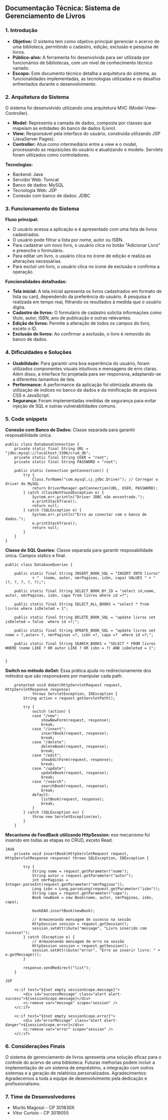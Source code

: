 ## Documentação Técnica: Sistema de Gerenciamento de Livros

### 1. Introdução
* **Objetivo:** O sistema tem como objetivo principal gerenciar o acervo de uma biblioteca, permitindo o cadastro, edição, exclusão e pesquisa de livros.
* **Público-alvo:** A ferramenta foi desenvolvida para ser utilizada por funcionários de bibliotecas, com um nível de conhecimento técnico variado.
* **Escopo:** Este documento técnico detalha a arquitetura do sistema, as funcionalidades implementadas, as tecnologias utilizadas e os desafios enfrentados durante o desenvolvimento.

### 2. Arquitetura do Sistema
O sistema foi desenvolvido utilizando uma arquitetura MVC (Model-View-Controller).

* **Model:** Representa a camada de dados, composta por classes que mapeiam as entidades do banco de dados (Livro).
* **View:** Responsável pela interface do usuário, construída utilizando JSP (JavaServer Pages).
* **Controller:** Atua como intermediário entre a view e o model, processando as requisições do usuário e atualizando o modelo. Servlets foram utilizados como controladores.

**Tecnologias:**

* Backend: Java
* Servidor Web: Tomcat
* Banco de dados: MySQL
* Tecnologia Web: JSP
* Conexão com banco de dados: JDBC

### 3. Funcionamento do Sistema
**Fluxo principal:**

* O usuário acessa a aplicação e é apresentado com uma lista de livros cadastrados.
* O usuário pode filtrar a lista por nome, autor ou ISBN.
* Para cadastrar um novo livro, o usuário clica no botão "Adicionar Livro" e preenche o formulário.
* Para editar um livro, o usuário clica no ícone de edição e realiza as alterações necessárias.
* Para excluir um livro, o usuário clica no ícone de exclusão e confirma a operação.

**Funcionalidades detalhadas:**

* **Tela inicial:** A tela inicial apresenta os livros cadastrados em formato de lista ou card, dependendo da preferência do usuário. A pesquisa é realizada em tempo real, filtrando os resultados à medida que o usuário digita.
* **Cadastro de livros:** O formulário de cadastro solicita informações como título, autor, ISBN, ano de publicação e outras relevantes.
* **Edição de livros:** Permite a alteração de todos os campos do livro, exceto o ID.
* **Exclusão de livros:** Ao confirmar a exclusão, o livro é removido do banco de dados.

### 4. Dificuldades e Soluções
* **Usabilidade:** Para garantir uma boa experiência do usuário, foram utilizados componentes visuais intuitivos e mensagens de erro claras. Além disso, a interface foi projetada para ser responsiva, adaptando-se a diferentes tamanhos de tela.
* **Performance:** A performance da aplicação foi otimizada através da utilização de índices no banco de dados e da minificação de arquivos CSS e JavaScript.
* **Segurança:** Foram implementadas medidas de segurança para evitar injeção de SQL e outras vulnerabilidades comuns.

### 5. Code snippets
**Conexão com Banco de Dados:** Classe separada para garantir resposabilidade única.
```
public class DatabaseConnection {
    private static final String URL = "jdbc:mysql://localhost:3306/crud_db";
    private static final String USER = "root";
    private static final String PASSWORD = "root";

    public static Connection getConnection() {
        try {
            Class.forName("com.mysql.cj.jdbc.Driver"); // Carregar o driver do MySQL
            return DriverManager.getConnection(URL, USER, PASSWORD);
        } catch (ClassNotFoundException e) {
            System.err.println("Driver JDBC não encontrado.");
            e.printStackTrace();
            return null;
        } catch (SQLException e) {
            System.err.println("Erro ao conectar com o banco de dados.");
            e.printStackTrace();
            return null;
        }
    }
}
```

**Classe de SQL Queries:** Classe separada para garantir resposabilidade única. Campos statics e final.
```
public class DatabaseQueries {
	
	public static final String INSERT_BOOK_SQL = "INSERT INTO livros"
			+ "  (nome, autor, nmrPaginas, isbn, capa) VALUES " + " (?, ?, ?, ?, ?);";
	
	public static final String SELECT_BOOK_BY_ID = "select id,nome, autor, nmrPaginas, isbn, capa from livros where id =?";
	
	public static final String SELECT_ALL_BOOKS = "select * from livros where isDeleted = 1";
	
	public static final String DELETE_BOOK_SQL = "update livros set isDeleted = false  where id =?;";
	
	public static final String UPDATE_BOOK_SQL = "update livros set nome = ?,autor= ?, nmrPaginas =?, isbn =?, capa =?  where id =?;";
	
	public static final String SEARCH_BOOKS = "SELECT * FROM livros WHERE (nome LIKE ? OR autor LIKE ? OR isbn = ?) AND isDeleted = 1";


}

```

**Switch no método doGet:** Essa prática ajuda no redirecionamente dos métodos que são responsáveis por manipular cada path.
```
	protected void doGet(HttpServletRequest request, HttpServletResponse response)
			throws ServletException, IOException {
		String action = request.getServletPath();

		try {
			switch (action) {
			case "/new":
				showNewForm(request, response);
				break;
			case "/insert":
				insertBook(request, response);
				break;
			case "/delete":
				deleteBook(request, response);
				break;
			case "/edit":
				showEditForm(request, response);
				break;
			case "/update":
				updateBook(request, response);
				break;
			case "/search":
				searchBook(request, response);
				break;
			default:
				listBook(request, response);
				break;
			}
		} catch (SQLException ex) {
			throw new ServletException(ex);
		}
	}
```

**Mecanismo de FeedBack utilizando HttpSession:** ese mecanismo foi inserido em todas as etapas no CRUD, exceto Read.
```
JAVA
	private void insertBook(HttpServletRequest request, HttpServletResponse response) throws SQLException, IOException {

		try {
			String nome = request.getParameter("nome");
			String autor = request.getParameter("autor");
			int nmrPaginas = Integer.parseInt(request.getParameter("nmrPaginas"));
			Long isbn = Long.parseLong(request.getParameter("isbn"));
			String capa = request.getParameter("capa");
			Book newBook = new Book(nome, autor, nmrPaginas, isbn, capa);

			bookDAO.insertBook(newBook);

			// Armazenando mensagem de sucesso na sessão
			HttpSession session = request.getSession();
			session.setAttribute("message", "Livro inserido com sucesso!");
		} catch (Exception e) {
			// Armazenando mensagem de erro na sessão
			HttpSession session = request.getSession();
			session.setAttribute("error", "Erro ao inserir livro: " + e.getMessage());
		}

		response.sendRedirect("list");
	}

JSP

	<c:if test="${not empty sessionScope.message}">
		<div id="successMessage" class="alert alert-success">${sessionScope.message}</div>
		<c:remove var="message" scope="session" />
	</c:if>

	<c:if test="${not empty sessionScope.error}">
		<div id="errorMessage" class="alert alert-danger">${sessionScope.error}</div>
		<c:remove var="error" scope="session" />
	</c:if>

```

### 6. Considerações Finais
O sistema de gerenciamento de livros apresenta uma solução eficaz para o controle do acervo de uma biblioteca. Futuras melhorias podem incluir a implementação de um sistema de empréstimo, a integração com outros sistemas e a geração de relatórios personalizados.
Agradecimentos: Agradecemos a toda a equipe de desenvolvimento pela dedicação e profissionalismo.

### 7. Time de Desenvolvedores
* Murilo Magossi - CP 301830X
* Vitor Curtolo - CP 3019055
